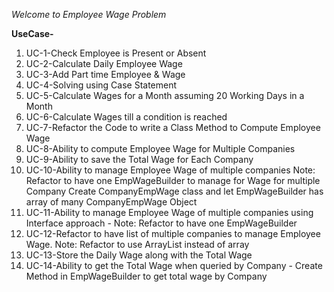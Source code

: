 *Welcome to Employee Wage Problem*

**UseCase-**

1. UC-1-Check Employee is Present or Absent
2. UC-2-Calculate Daily Employee Wage
3. UC-3-Add Part time Employee & Wage
4. UC-4-Solving using Case Statement
5. UC-5-Calculate Wages for a Month assuming 20 Working Days in a Month
6. UC-6-Calculate Wages till a condition is reached
7. UC-7-Refactor the Code to write a Class Method to Compute Employee Wage
8. UC-8-Ability to compute Employee Wage for Multiple Companies
9. UC-9-Ability to save the Total Wage for Each Company
10. UC-10-Ability to manage Employee Wage of multiple companies
    Note: Refactor to have one EmpWageBuilder to manage for Wage for multiple Company
          Create CompanyEmpWage class and let EmpWageBuilder has array of many CompanyEmpWage Object
11. UC-11-Ability to manage Employee Wage of multiple companies using Interface approach - Note: Refactor to have one EmpWageBuilder
12. UC-12-Refactor to have list of multiple companies to manage Employee Wage.
    Note: Refactor to use ArrayList instead of array
13. UC-13-Store the Daily Wage along with the Total Wage
14. UC-14-Ability to get the Total Wage when queried by Company - Create Method in EmpWageBuilder to get total wage by Company
